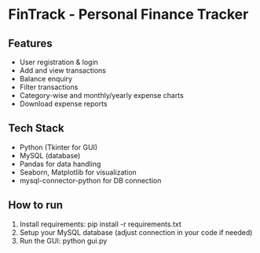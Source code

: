 # FinTrack - Personal Finance Tracker

## Features
- User registration & login
- Add and view transactions
- Balance enquiry
- Filter transactions
- Category-wise and monthly/yearly expense charts
- Download expense reports

## Tech Stack
- Python (Tkinter for GUI)
- MySQL (database)
- Pandas for data handling
- Seaborn, Matplotlib for visualization
- mysql-connector-python for DB connection

## How to run
1. Install requirements:
  pip install -r requirements.txt
2. Setup your MySQL database (adjust connection in your code if needed)
3. Run the GUI:
  python gui.py
